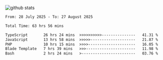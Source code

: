 
![github stats](https://github-readme-stats.vercel.app/api?username=realmahd1&show_icons=true&theme=codeSTACKr&hide_rank=true&count_private=true)

<!--START_SECTION:waka-->

```txt
From: 28 July 2025 - To: 27 August 2025

Total Time: 63 hrs 56 mins

TypeScript       26 hrs 24 mins  >>>>>>>>>>---------------   41.31 %
JavaScript       13 hrs 58 mins  >>>>>--------------------   21.87 %
PHP              10 hrs 15 mins  >>>>---------------------   16.05 %
Blade Template   7 hrs 39 mins   >>>----------------------   11.98 %
Bash             2 hrs 24 mins   >------------------------   03.76 %
```

<!--END_SECTION:waka-->

